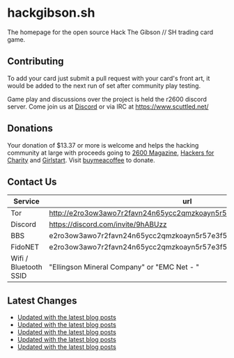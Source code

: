 # hackgibson.sh
The homepage for the open source Hack The Gibson // SH trading card game.


## Contributing

To add your card just submit a pull request with your card's front art, it would be added to the next run of set after community play testing.

Game play and discussions over the project is held the r2600 discord server. Come join us at [Discord](https://discord.com/invite/9hABUzz) or via IRC at https://www.scuttled.net/


## Donations

Your donation of $13.37 or more is welcome and helps the hacking community at large with proceeds going to [2600 Magazine](https://2600.com/), [Hackers for Charity](https://hackersforcharity.org) and [Girlstart](https://girlstart.org).  Visit [buymeacoffee](https://www.buymeacoffee.com/hackgibson.sh) to donate.


## Contact Us

Service | url
-|-
Tor | http://e2ro3ow3awo7r2favn24n65ycc2qmzkoayn5r57e3f56nvjwdcgg32ad.onion
Discord | https://discord.com/invite/9hABUzz
BBS | e2ro3ow3awo7r2favn24n65ycc2qmzkoayn5r57e3f56nvjwdcgg32ad.onion:23
FidoNET | e2ro3ow3awo7r2favn24n65ycc2qmzkoayn5r57e3f56nvjwdcgg32ad.onion:24554
Wifi / Bluetooth SSID | "Ellingson Mineral Company" or "EMC Net - <fidonet address>"

## Latest Changes
<!-- BLOG-POST-LIST:START -->
- [Updated with the latest blog posts](https://github.com/DFW2600/hackgibson.sh/commit/b0010f185ea0648848203f5780b10efbae72a95b)
- [Updated with the latest blog posts](https://github.com/DFW2600/hackgibson.sh/commit/2644f9c55fd2b86c54adbf6a6d64906dffe1423b)
- [Updated with the latest blog posts](https://github.com/DFW2600/hackgibson.sh/commit/a67ad0f678007d847c4c4267fc11f23276ac6f6e)
- [Updated with the latest blog posts](https://github.com/DFW2600/hackgibson.sh/commit/0322c7321b1745374d4622f9bb2224cff956e93e)
- [Updated with the latest blog posts](https://github.com/DFW2600/hackgibson.sh/commit/f04f43c3ff5d192fff41952d795b36da0369dbf2)
<!-- BLOG-POST-LIST:END -->
